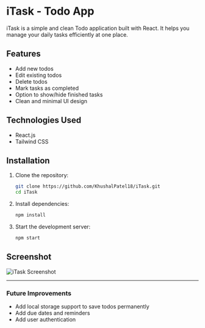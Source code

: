 # iTask - Todo App

iTask is a simple and clean Todo application built with React. It helps you manage your daily tasks efficiently at one place.

## Features
- Add new todos
- Edit existing todos
- Delete todos
- Mark tasks as completed
- Option to show/hide finished tasks
- Clean and minimal UI design

## Technologies Used
- React.js
- Tailwind CSS

## Installation

1. Clone the repository:
   ```bash
   git clone https://github.com/KhushalPatel18/iTask.git
   cd iTask
   ```

2. Install dependencies:
   ```bash
   npm install
   ```

3. Start the development server:
   ```bash
   npm start
   ```

## Screenshot

![iTask Screenshot](iTask.png)

---

### Future Improvements
- Add local storage support to save todos permanently
- Add due dates and reminders
- Add user authentication


